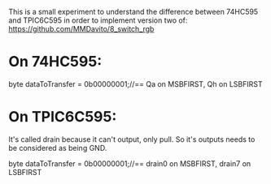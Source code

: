 This is a small experiment to understand the difference between 74HC595 and TPIC6C595 in order to implement version two of: https://github.com/MMDavito/8_switch_rgb

# On 74HC595:
byte dataToTransfer = 0b00000001;//== Qa on MSBFIRST, Qh on LSBFIRST

# On TPIC6C595:
It's called drain because it can't output, only pull.
So it's outputs needs to be considered as being GND.

byte dataToTransfer = 0b00000001;//== drain0 on MSBFIRST, drain7 on LSBFIRST
